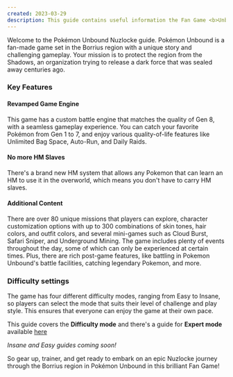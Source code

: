 ```yaml
---
created: 2023-03-29
description: This guide contains useful information the Fan Game <b>Unbound</b> Nuzlockes. It describes the story, some of the game's unique features, lists available Pokémon, the number of encounters, and detailed overviews of all Boss battles.
---
```



Welcome to the Pokémon Unbound Nuzlocke guide. Pokémon Unbound is a fan-made game set in the Borrius region with a unique story and challenging gameplay. Your mission is to protect the region from the Shadows, an organization trying to release a dark force that was sealed away centuries ago.

### Key Features

#### Revamped Game Engine

This game has a custom battle engine that matches the quality of Gen 8, with a seamless gameplay experience. You can catch your favorite Pokémon from Gen 1 to 7, and enjoy various quality-of-life features like Unlimited Bag Space, Auto-Run, and Daily Raids.

#### No more HM Slaves

There's a brand new HM system that allows any Pokemon that can learn an HM to use it in the overworld, which means you don't have to carry HM slaves.

#### Additional Content

There are over 80 unique missions that players can explore, character customization options with up to 300 combinations of skin tones, hair colors, and outfit colors, and several mini-games such as Cloud Burst, Safari Sniper, and Underground Mining. The game includes plenty of events throughout the day, some of which can only be experienced at certain times. Plus, there are rich post-game features, like battling in Pokemon Unbound's battle facilities, catching legendary Pokemon, and more.

### Difficulty settings

The game has four different difficulty modes, ranging from Easy to Insane, so players can select the mode that suits their level of challenge and play style. This ensures that everyone can enjoy the game at their own pace.

This guide covers the **Difficulty mode** and there's a guide for **Expert mode** available [here](/guides/unbound-expert)

_Insane and Easy guides coming soon!_

So gear up, trainer, and get ready to embark on an epic Nuzlocke journey through the Borrius region in Pokémon Unbound in this brilliant Fan Game!
